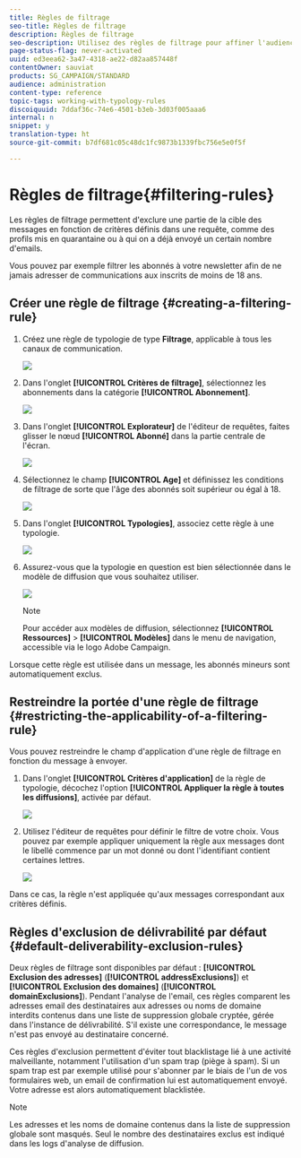 ```yaml
---
title: Règles de filtrage
seo-title: Règles de filtrage
description: Règles de filtrage
seo-description: Utilisez des règles de filtrage pour affiner l'audience des messages.
page-status-flag: never-activated
uuid: ed3eea62-3a47-4318-ae22-d82aa857448f
contentOwner: sauviat
products: SG_CAMPAIGN/STANDARD
audience: administration
content-type: reference
topic-tags: working-with-typology-rules
discoiquuid: 7ddaf36c-74e6-4501-b3eb-3d03f005aaa6
internal: n
snippet: y
translation-type: ht
source-git-commit: b7df681c05c48dc1fc9873b1339fbc756e5e0f5f

---
```



# Règles de filtrage{#filtering-rules}

Les règles de filtrage permettent d'exclure une partie de la cible des messages en fonction de critères définis dans une requête, comme des profils mis en quarantaine ou à qui on a déjà envoyé un certain nombre d'emails.

Vous pouvez par exemple filtrer les abonnés à votre newsletter afin de ne jamais adresser de communications aux inscrits de moins de 18 ans.

## Créer une règle de filtrage  {#creating-a-filtering-rule}

1. Créez une règle de typologie de type **Filtrage**, applicable à tous les canaux de communication.

   ![](assets/typology_create-rule.png)

1. Dans l'onglet **[!UICONTROL Critères de filtrage]**, sélectionnez les abonnements dans la catégorie **[!UICONTROL Abonnement]**.

   ![](assets/typology_create-rule-subscription.png)

1. Dans l'onglet **[!UICONTROL Explorateur]** de l'éditeur de requêtes, faites glisser le nœud **[!UICONTROL Abonné]** dans la partie centrale de l'écran.

   ![](assets/typology_create-rule-subscriber.png)

1. Sélectionnez le champ **[!UICONTROL Age]** et définissez les conditions de filtrage de sorte que l'âge des abonnés soit supérieur ou égal à 18.

   ![](assets/typology_create-rule-age.png)

1. Dans l'onglet **[!UICONTROL Typologies]**, associez cette règle à une typologie.

   ![](assets/typology_create-rule-typology.png)

1. Assurez-vous que la typologie en question est bien sélectionnée dans le modèle de diffusion que vous souhaitez utiliser.

   ![](assets/typology_template.png)

   >[!NOTE]
   >
   >Pour accéder aux modèles de diffusion, sélectionnez **[!UICONTROL Ressources]** &gt; **[!UICONTROL Modèles]** dans le menu de navigation, accessible via le logo Adobe Campaign.

Lorsque cette règle est utilisée dans un message, les abonnés mineurs sont automatiquement exclus.

## Restreindre la portée d'une règle de filtrage  {#restricting-the-applicability-of-a-filtering-rule}

Vous pouvez restreindre le champ d'application d'une règle de filtrage en fonction du message à envoyer.

1. Dans l'onglet **[!UICONTROL Critères d'application]** de la règle de typologie, décochez l'option **[!UICONTROL Appliquer la règle à toutes les diffusions]**, activée par défaut.

   ![](assets/typology_limit.png)

1. Utilisez l'éditeur de requêtes pour définir le filtre de votre choix. Vous pouvez par exemple appliquer uniquement la règle aux messages dont le libellé commence par un mot donné ou dont l'identifiant contient certaines lettres.

   ![](assets/typology_limit-rule.png)

Dans ce cas, la règle n'est appliquée qu'aux messages correspondant aux critères définis.

## Règles d'exclusion de délivrabilité par défaut  {#default-deliverability-exclusion-rules}

Deux règles de filtrage sont disponibles par défaut : **[!UICONTROL Exclusion des adresses]** (**[!UICONTROL addressExclusions]**) et **[!UICONTROL Exclusion des domaines]** (**[!UICONTROL domainExclusions]**). Pendant l'analyse de l'email, ces règles comparent les adresses email des destinataires aux adresses ou noms de domaine interdits contenus dans une liste de suppression globale cryptée, gérée dans l'instance de délivrabilité. S'il existe une correspondance, le message n'est pas envoyé au destinataire concerné.

Ces règles d'exclusion permettent d'éviter tout blacklistage lié à une activité malveillante, notamment l'utilisation d'un spam trap (piège à spam). Si un spam trap est par exemple utilisé pour s'abonner par le biais de l'un de vos formulaires web, un email de confirmation lui est automatiquement envoyé. Votre adresse est alors automatiquement blacklistée.

>[!NOTE]
>
>Les adresses et les noms de domaine contenus dans la liste de suppression globale sont masqués. Seul le nombre des destinataires exclus est indiqué dans les logs d'analyse de diffusion.

